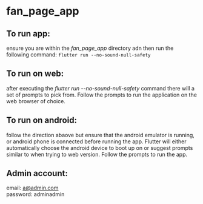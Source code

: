 # fan_page_app
 
## To run app:
 ensure you are within the *fan_page_app* directory adn then run the following command: ```flutter run --no-sound-null-safety```
## To run on web:
 after executing the *flutter run --no-sound-null-safety* command there will a set of prompts to pick from. Follow the prompts to run   the application on the web browser of choice.
## To run on android:
 follow the direction abaove but ensure that the android emulator is running, or android phone is connected before running the app. Flutter will either automatically choose the
 android device to boot up on or suggest prompts similar to when trying to web version. Follow the prompts to run the app.
## Admin account:
 email: a@admin.com <br/>
 password: adminadmin
